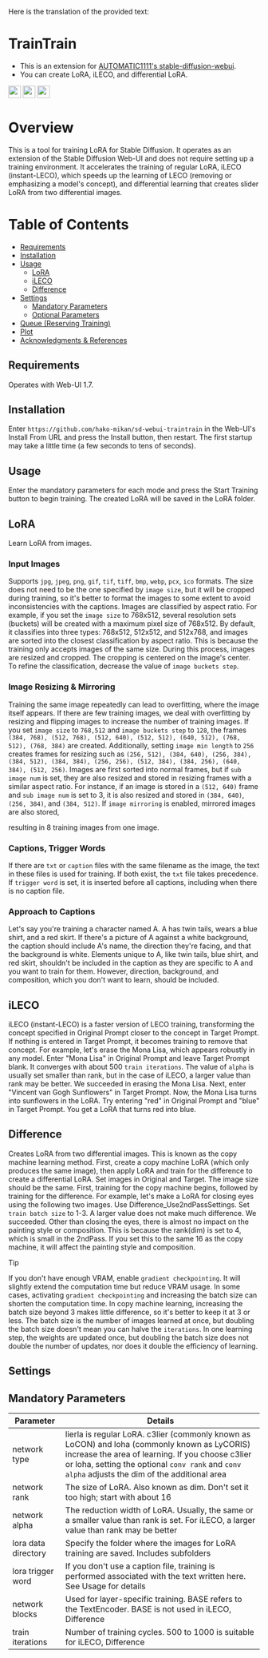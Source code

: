 Here is the translation of the provided text:

# TrainTrain
- This is an extension for [AUTOMATIC1111's stable-diffusion-webui](https://github.com/AUTOMATIC1111/stable-diffusion-webui).
- You can create LoRA, iLECO, and differential LoRA.

[<img src="https://img.shields.io/badge/lang-Egnlish-red.svg?style=plastic" height="25" />](README.md)
[<img src="https://img.shields.io/badge/言語-日本語-green.svg?style=plastic" height="25" />](#overview)
[<img src="https://img.shields.io/badge/Support-%E2%99%A5-magenta.svg?logo=github&style=plastic" height="25" />](https://github.com/sponsors/hako-mikan)

# Overview
This is a tool for training LoRA for Stable Diffusion. It operates as an extension of the Stable Diffusion Web-UI and does not require setting up a training environment. It accelerates the training of regular LoRA, iLECO (instant-LECO), which speeds up the learning of LECO (removing or emphasizing a model's concept), and differential learning that creates slider LoRA from two differential images.

# Table of Contents
- [Requirements](#requirements)
- [Installation](#installation)
- [Usage](#usage)
    - [LoRA](#lora)
    - [iLECO](#ileco)
    - [Difference](#difference)
- [Settings](#settings)
    - [Mandatory Parameters](#mandatory-parameters)
    - [Optional Parameters](#optional-parameters)
- [Queue (Reserving Training)](#queue)
- [Plot](#plot)
- [Acknowledgments & References](#acknowledgments)

## Requirements
   Operates with Web-UI 1.7.

## Installation
   Enter `https://github.com/hako-mikan/sd-webui-traintrain` in the Web-UI's Install From URL and press the Install button, then restart. The first startup may take a little time (a few seconds to tens of seconds).

## Usage
   Enter the mandatory parameters for each mode and press the Start Training button to begin training. The created LoRA will be saved in the LoRA folder.
## LoRA
Learn LoRA from images.
### Input Images
   Supports `jpg`, `jpeg`, `png`, `gif`, `tif`, `tiff`, `bmp`, `webp`, `pcx`, `ico` formats. The size does not need to be the one specified by `image size`, but it will be cropped during training, so it's better to format the images to some extent to avoid inconsistencies with the captions. Images are classified by aspect ratio. For example, if you set the `image size` to 768x512, several resolution sets (buckets) will be created with a maximum pixel size of 768x512. By default, it classifies into three types: 768x512, 512x512, and 512x768, and images are sorted into the closest classification by aspect ratio. This is because the training only accepts images of the same size. During this process, images are resized and cropped. The cropping is centered on the image's center. To refine the classification, decrease the value of `image buckets step`.

### Image Resizing & Mirroring
   Training the same image repeatedly can lead to overfitting, where the image itself appears. If there are few training images, we deal with overfitting by resizing and flipping images to increase the number of training images. If you set `image size` to `768,512` and `image buckets step` to `128`, the frames `(384, 768), (512, 768), (512, 640), (512, 512), (640, 512), (768, 512), (768, 384)` are created. Additionally, setting `image min length` to `256` creates frames for resizing such as `(256, 512), (384, 640), (256, 384), (384, 512), (384, 384), (256, 256), (512, 384), (384, 256), (640, 384), (512, 256)`. Images are first sorted into normal frames, but if `sub image num` is set, they are also resized and stored in resizing frames with a similar aspect ratio. For instance, if an image is stored in a `(512, 640)` frame and `sub image num` is set to 3, it is also resized and stored in `(384, 640)`, `(256, 384)`, and `(384, 512)`. If `image mirroring` is enabled, mirrored images are also stored,

 resulting in 8 training images from one image.

### Captions, Trigger Words
   If there are `txt` or `caption` files with the same filename as the image, the text in these files is used for training. If both exist, the `txt` file takes precedence. If `trigger word` is set, it is inserted before all captions, including when there is no caption file.

### Approach to Captions
   Let's say you're training a character named A. A has twin tails, wears a blue shirt, and a red skirt. If there's a picture of A against a white background, the caption should include A's name, the direction they're facing, and that the background is white. Elements unique to A, like twin tails, blue shirt, and red skirt, shouldn't be included in the caption as they are specific to A and you want to train for them. However, direction, background, and composition, which you don't want to learn, should be included.

## iLECO
   iLECO (instant-LECO) is a faster version of LECO training, transforming the concept specified in Original Prompt closer to the concept in Target Prompt. If nothing is entered in Target Prompt, it becomes training to remove that concept.
   For example, let's erase the Mona Lisa, which appears robustly in any model. Enter "Mona Lisa" in Original Prompt and leave Target Prompt blank. It converges with about 500 `train iterations`. The value of `alpha` is usually set smaller than rank, but in the case of iLECO, a larger value than rank may be better.
   We succeeded in erasing the Mona Lisa. Next, enter "Vincent van Gogh Sunflowers" in Target Prompt. Now, the Mona Lisa turns into sunflowers in the LoRA.
   Try entering "red" in Original Prompt and "blue" in Target Prompt. You get a LoRA that turns red into blue.

## Difference
   Creates LoRA from two differential images. This is known as the copy machine learning method. First, create a copy machine LoRA (which only produces the same image), then apply LoRA and train for the difference to create a differential LoRA. Set images in Original and Target. The image size should be the same.
   First, training for the copy machine begins, followed by training for the difference. For example, let's make a LoRA for closing eyes using the following two images.
   Use Difference_Use2ndPassSettings. Set `train batch size` to 1-3. A larger value does not make much difference. We succeeded. Other than closing the eyes, there is almost no impact on the painting style or composition. This is because the rank(dim) is set to 4, which is small in the 2ndPass. If you set this to the same 16 as the copy machine, it will affect the painting style and composition.

> [!TIP]
> If you don't have enough VRAM, enable `gradient checkpointing`. It will slightly extend the computation time but reduce VRAM usage. In some cases, activating `gradient checkpointing` and increasing the batch size can shorten the computation time. In copy machine learning, increasing the batch size beyond 3 makes little difference, so it's better to keep it at 3 or less. The batch size is the number of images learned at once, but doubling the batch size doesn't mean you can halve the `iterations`. In one learning step, the weights are updated once, but doubling the batch size does not double the number of updates, nor does it double the efficiency of learning.

## Settings
## Mandatory Parameters

|Parameter| Details  | 
|----|----|
|network type | lierla is regular LoRA. c3lier (commonly known as LoCON) and loha (commonly known as LyCORIS) increase the area of learning. If you choose c3lier or loha, setting the optional `conv rank` and `conv alpha` adjusts the dim of the additional area| 
|network rank | The size of LoRA. Also known as dim. Don't set it too high; start with about 16| 
|network alpha   | The reduction width of LoRA. Usually, the same or a smaller value than rank is set. For iLECO, a larger value than rank may be better| 
|lora data directory| Specify the folder where the images for LoRA training are saved. Includes subfolders| 
|lora trigger word| If you don't use a caption file, training is performed associated with the text written here. See Usage for details| 
|network blocks| Used for layer-specific training. BASE refers to the TextEncoder. BASE is not used in iLECO, Difference| 
|train iterations  | Number of training cycles. 500 to 1000 is suitable for iLECO, Difference| 

